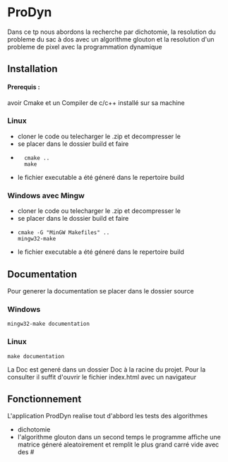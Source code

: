 # ProDyn
Dans ce tp nous abordons la recherche par dichotomie, la resolution du probleme du sac à dos
avec un algorithme glouton et la resolution d'un probleme de pixel avec la programmation 
dynamique

## Installation
#### Prerequis : 
avoir Cmake et un Compiler de c/c++ installé sur
sa machine
### Linux
* cloner le code ou telecharger le .zip et decompresser le 
* se placer dans le dossier build et faire
* ```shell
    cmake ..
    make 
  ```
* le fichier executable a été géneré dans le repertoire build
### Windows avec Mingw
* cloner le code ou telecharger le .zip et decompresser le
* se placer dans le dossier build et faire
* ```shell
  cmake -G "MinGW Makefiles" ..
  mingw32-make
  ```
* le fichier executable a été géneré dans le repertoire build

## Documentation
Pour generer la documentation se placer dans le dossier source
### Windows
```shell
mingw32-make documentation
```
### Linux 
```shell
make documentation
```
La Doc est generé dans un dossier Doc à la racine du projet. Pour la 
consulter il suffit d'ouvrir le fichier index.html avec un navigateur

## Fonctionnement
L'application ProdDyn realise tout d'abbord les tests des algorithmes
- dichotomie
- l'algorithme glouton
dans un second temps le programme affiche une matrice géneré aleatoirement et
remplit le plus grand carré vide avec des #